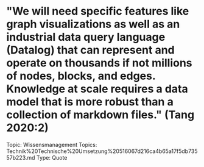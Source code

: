 # "We will need specific features like graph visualizations as well as an industrial data query language (Datalog) that can represent and operate on thousands if not millions of nodes, blocks, and edges. Knowledge at scale requires a data model that is more robust than a collection of markdown files." (Tang 2020:2)

Topic: Wissensmanagement
Topics: Technik%20Technische%20Umsetzung%20516067d216ca4b65a17f5db73557b223.md
Type: Quote